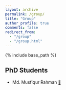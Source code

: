 ```yaml
---
layout: archive
permalink: /group/
title: "Group"
author_profile: true
comments: false
redirect_from: 
  - "/group"
  - "/group.html"
---
```

{% include base_path %}

## PhD Students
- Md. Musfiqur Rahman [📄](https://scholar.google.com/citations?user=vMGENI8AAAAJ&hl=en)
